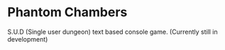 # Phantom Chambers
S.U.D (Single user dungeon) text based console game. (Currently still in development)
